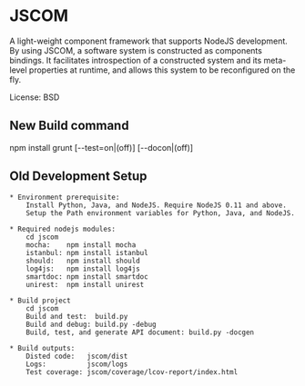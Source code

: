 JSCOM
======================
A light-weight component framework that supports NodeJS development. 
By using JSCOM, a software system is constructed as components bindings. 
It facilitates introspection of a constructed system and its 
meta-level properties at runtime, and allows this system to be reconfigured on the fly.

License: BSD

New Build command
--------------------
npm install
grunt [--test=on|(off)] [--docon|(off)]  

	
Old Development Setup
--------------------
	* Environment prerequisite: 
		Install Python, Java, and NodeJS. Require NodeJS 0.11 and above.
		Setup the Path environment variables for Python, Java, and NodeJS.
		
	* Required nodejs modules:
		cd jscom
		mocha:    npm install mocha
		istanbul: npm install istanbul
		should:   npm install should 
		log4js:   npm install log4js
		smartdoc: npm install smartdoc
		unirest:  npm install unirest
		
	* Build project
		cd jscom
		Build and test:  build.py
		Build and debug: build.py -debug
		Build, test, and generate API document: build.py -docgen

	* Build outputs:
		Disted code:   jscom/dist
		Logs:          jscom/logs
		Test coverage: jscom/coverage/lcov-report/index.html
	

	